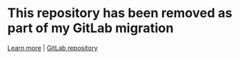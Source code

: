 # This repository has been removed as part of my GitLab migration

[Learn more](https://github.com/Anonymous941/Gitlab-Migration) | [GitLab repository](https://gitlab.com/Anonymous941/EasterEggExchange)

